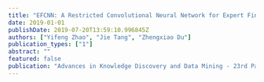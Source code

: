 ```yaml
---
title: "EFCNN: A Restricted Convolutional Neural Network for Expert Finding"
date: 2019-01-01
publishDate: 2019-07-20T13:59:10.996845Z
authors: ["Yifeng Zhao", "Jie Tang", "Zhengxiao Du"]
publication_types: ["1"]
abstract: ""
featured: false
publication: "Advances in Knowledge Discovery and Data Mining - 23rd Pacific-Asia Conference, **PAKDD 2019**"
---
```


